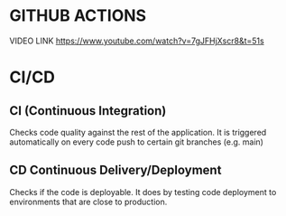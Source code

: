 # GITHUB ACTIONS 

VIDEO LINK <a>https://www.youtube.com/watch?v=7gJFHjXscr8&t=51s</a>

# CI/CD

## CI (Continuous Integration)

Checks code quality against the rest of the application. It is triggered automatically on every code push to certain git branches (e.g. main)

## CD Continuous Delivery/Deployment

Checks if the code is deployable. It does by testing code deployment to environments that are close to production.
